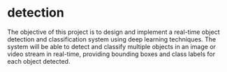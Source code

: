# detection
The objective of this project is to design and implement a real-time object detection and classification system using deep learning techniques. The system will be able to detect and classify multiple objects in an image or video stream in real-time, providing bounding boxes and class labels for each object detected.
